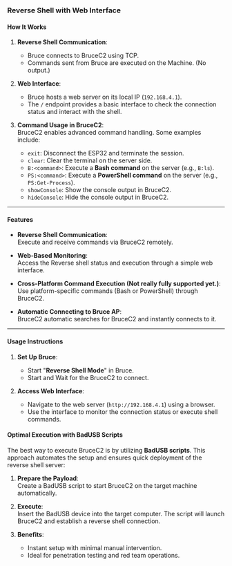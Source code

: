 ### **Reverse Shell with Web Interface**  

#### **How It Works**  

1. **Reverse Shell Communication**:  
   - Bruce connects to BruceC2 using TCP.
   - Commands sent from Bruce are executed on the Machine. (No output.)

2. **Web Interface**:  
   - Bruce hosts a web server on its local IP (`192.168.4.1`).
   - The `/` endpoint provides a basic interface to check the connection status and interact with the shell.

3. **Command Usage in BruceC2**:  
   BruceC2 enables advanced command handling. Some examples include:  
   - `exit`: Disconnect the ESP32 and terminate the session.  
   - `clear`: Clear the terminal on the server side.  
   - `B:<command>`: Execute a **Bash command** on the server (e.g., `B:ls`).  
   - `PS:<command>`: Execute a **PowerShell command** on the server (e.g., `PS:Get-Process`).  
   - `showConsole`: Show the console output in BruceC2.  
   - `hideConsole`: Hide the console output in BruceC2.  

---

#### **Features**  

- **Reverse Shell Communication**:  
   Execute and receive commands via BruceC2 remotely.  

- **Web-Based Monitoring**:  
   Access the Reverse shell status and execution through a simple web interface.  

- **Cross-Platform Command Execution (Not really fully supported yet.)**:  
   Use platform-specific commands (Bash or PowerShell) through BruceC2.

- **Automatic Connecting to Bruce AP**:  
   BruceC2 automatic searches for BruceC2 and instantly connects to it.

---

#### **Usage Instructions**  

1. **Set Up Bruce**:
   - Start "**Reverse Shell Mode**" in Bruce.  
   - Start and Wait for the BruceC2 to connect.

2. **Access Web Interface**:  
   - Navigate to the web server (`http://192.168.4.1`) using a browser.
   - Use the interface to monitor the connection status or execute shell commands.

#### **Optimal Execution with BadUSB Scripts**  

The best way to execute BruceC2 is by utilizing **BadUSB scripts**. This approach automates the setup and ensures quick deployment of the reverse shell server:  

1. **Prepare the Payload**:  
   Create a BadUSB script to start BruceC2 on the target machine automatically.  

2. **Execute**:  
   Insert the BadUSB device into the target computer. The script will launch BruceC2 and establish a reverse shell connection.  

3. **Benefits**:  
   - Instant setup with minimal manual intervention.  
   - Ideal for penetration testing and red team operations.
